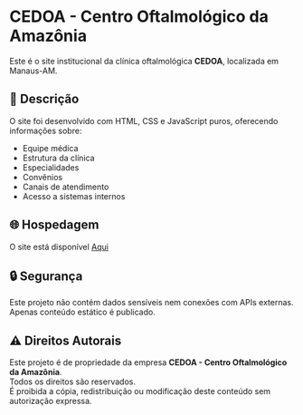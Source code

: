 # CEDOA - Centro Oftalmológico da Amazônia

Este é o site institucional da clínica oftalmológica **CEDOA**, localizada em Manaus-AM.

## 📄 Descrição

O site foi desenvolvido com HTML, CSS e JavaScript puros, oferecendo informações sobre:

- Equipe médica  
- Estrutura da clínica  
- Especialidades  
- Convênios  
- Canais de atendimento  
- Acesso a sistemas internos  

## 🌐 Hospedagem

O site está disponível [Aqui](https://sitenovo.cedoa.com.br/)

## 🔒 Segurança

Este projeto não contém dados sensíveis nem conexões com APIs externas. Apenas conteúdo estático é publicado.

## ⚠️ Direitos Autorais

Este projeto é de propriedade da empresa **CEDOA - Centro Oftalmológico da Amazônia**.  
Todos os direitos são reservados.  
É proibida a cópia, redistribuição ou modificação deste conteúdo sem autorização expressa.

